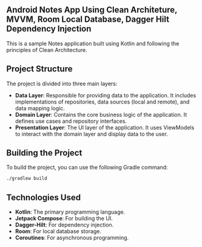 ## Android Notes App Using Clean Architeture, MVVM, Room Local Database, Dagger Hilt Dependency Injection
This is a sample Notes application built using Kotlin and following the principles of Clean Architecture.

## Project Structure

The project is divided into three main layers:

*   **Data Layer**: Responsible for providing data to the application. It includes implementations of repositories, data sources (local and remote), and data mapping logic.
*   **Domain Layer**: Contains the core business logic of the application. It defines use cases and repository interfaces.
*   **Presentation Layer**: The UI layer of the application. It uses ViewModels to interact with the domain layer and display data to the user.

## Building the Project

To build the project, you can use the following Gradle command:

```bash
./gradlew build
```

## Technologies Used

*   **Kotlin**: The primary programming language.
*   **Jetpack Compose**: For building the UI.
*   **Dagger-Hilt**: For dependency injection.
*   **Room**: For local database storage.
*   **Coroutines**: For asynchronous programming.
